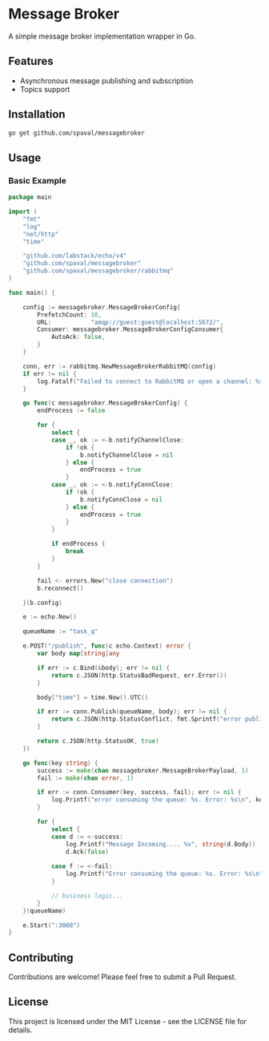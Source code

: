 # Message Broker

A simple message broker implementation wrapper in Go.

## Features

- Asynchronous message publishing and subscription
- Topics support

## Installation

```bash
go get github.com/spaval/messagebroker
```

## Usage

### Basic Example

```go
package main

import (
	"fmt"
	"log"
	"net/http"
	"time"

	"github.com/labstack/echo/v4"
	"github.com/spaval/messagebroker"
	"github.com/spaval/messagebroker/rabbitmq"
)

func main() {

	config := messagebroker.MessageBrokerConfig{
		PrefetchCount: 10,
		URL:           "amqp://guest:guest@localhost:5672/",
		Consumer: messagebroker.MessageBrokerConfigConsumer{
			AutoAck: false,
		}
	}

	conn, err := rabbitmq.NewMessageBrokerRabbitMQ(config)
	if err != nil {
		log.Fatalf("Failed to connect to RabbitMQ or open a channel: %s", err.Error())
	}

	go func(c messagebroker.MessageBrokerConfig) {
		endProcess := false

		for {
			select {
			case _, ok := <-b.notifyChannelClose:
				if !ok {
					b.notifyChannelClose = nil
				} else {
					endProcess = true
				}
			case _, ok := <-b.notifyConnClose:
				if !ok {
					b.notifyConnClose = nil
				} else {
					endProcess = true
				}
			}

			if endProcess {
				break
			}
		}

		fail <- errors.New("close connection")
		b.reconnect()

	}(b.config)

	e := echo.New()

	queueName := "task_q"

	e.POST("/publish", func(c echo.Context) error {
		var body map[string]any

		if err := c.Bind(&body); err != nil {
			return c.JSON(http.StatusBadRequest, err.Error())
		}

		body["time"] = time.Now().UTC()

		if err := conn.Publish(queueName, body); err != nil {
			return c.JSON(http.StatusConflict, fmt.Sprintf("error publishing. Error: %s", err.Error()))
		}

		return c.JSON(http.StatusOK, true)
	})

	go func(key string) {
		success := make(chan messagebroker.MessageBrokerPayload, 1)
		fail := make(chan error, 1)

		if err := conn.Consumer(key, success, fail); err != nil {
			log.Printf("error consuming the queue: %s. Error: %s\n", key, err.Error())
		}

		for {
			select {
			case d := <-success:
				log.Printf("Message Incoming.... %v", string(d.Body))
				d.Ack(false)
			
			case f := <-fail:
			 	log.Printf("Error consuming the queue: %s. Error: %s\n", key, f.Error())
			}

			// business logic...
		}
	}(queueName)

	e.Start(":3000")
}

```

## Contributing

Contributions are welcome! Please feel free to submit a Pull Request.

## License

This project is licensed under the MIT License - see the LICENSE file for details.

